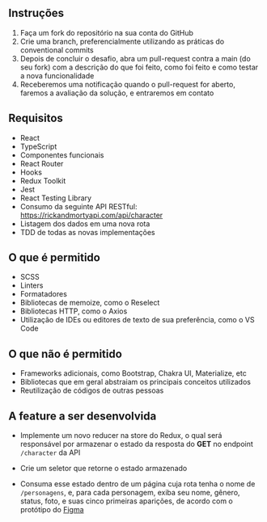 ## Instruções

1. Faça um fork do repositório na sua conta do GitHub
2. Crie uma branch, preferencialmente utilizando as práticas do conventional commits
3. Depois de concluir o desafio, abra um pull-request contra a main (do seu fork) com a descrição do que foi feito, como foi feito e como testar a nova funcionalidade
4. Receberemos uma notificação quando o pull-request for aberto, faremos a avaliação da solução, e entraremos em contato

## Requisitos

- React
- TypeScript
- Componentes funcionais
- React Router
- Hooks
- Redux Toolkit
- Jest
- React Testing Library
- Consumo da seguinte API RESTful: https://rickandmortyapi.com/api/character
- Listagem dos dados em uma nova rota
- TDD de todas as novas implementações

## O que é permitido

- SCSS
- Linters
- Formatadores
- Bibliotecas de memoize, como o Reselect
- Bibliotecas HTTP, como o Axios
- Utilização de IDEs ou editores de texto de sua preferência, como o VS Code

## O que não é permitido

- Frameworks adicionais, como Bootstrap, Chakra UI, Materialize, etc
- Bibliotecas que em geral abstraiam os principais conceitos utilizados
- Reutilização de códigos de outras pessoas

## A feature a ser desenvolvida

- Implemente um novo reducer na store do Redux, o qual será responsável por armazenar o estado da resposta do **GET** no endpoint `/character` da API

- Crie um seletor que retorne o estado armazenado

- Consuma esse estado dentro de um página cuja rota tenha o nome de `/personagens`, e, para cada personagem, exiba seu nome, gênero, status, foto, e suas cinco primeiras aparições, de acordo com o protótipo do [Figma](https://www.figma.com/file/OlZtpmS4v7IgTTq93XJpyX/Untitled?node-id=6%3A154)
